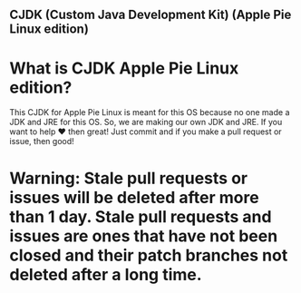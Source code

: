 ## CJDK (Custom Java Development Kit) (Apple Pie Linux edition)
# What is CJDK Apple Pie Linux edition?
This CJDK for Apple Pie Linux is meant for this OS because no one made a JDK and JRE for this OS. 
So, we are making our own JDK and JRE. If you want to help ❤️ then great!
Just commit and if you make a pull request or issue, then good! 
# Warning: Stale pull requests or issues will be deleted after more than 1 day. Stale pull requests and issues are ones that have not been closed and their patch branches not deleted after a long time.
